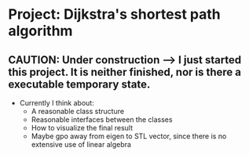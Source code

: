 # Project: Dijkstra's shortest path algorithm

## CAUTION: Under construction --> I just started this project. It is neither finished, nor is there a executable temporary state.
+ Currently I think about: 
    - A reasonable class structure
    - Reasonable interfaces between the classes
    - How to visualize the final result 
    - Maybe gpo away from eigen to STL vector, since there is no extensive use of linear algebra
